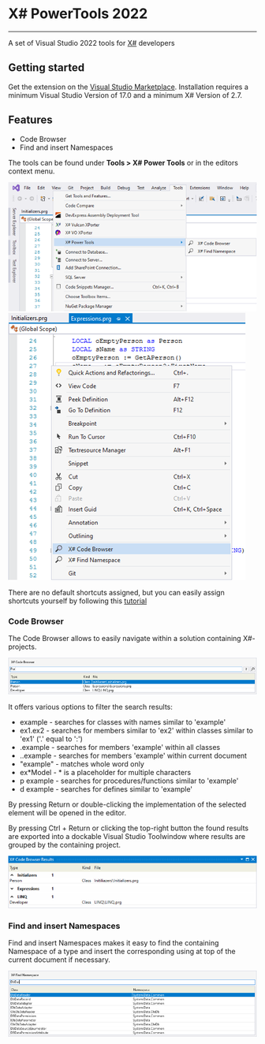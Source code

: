 # X# PowerTools 2022

---------------------------------------

A set of Visual Studio 2022 tools for [X#](https://www.xsharp.eu) developers

## Getting started

Get the extension on the [Visual Studio Marketplace](https://marketplace.visualstudio.com/items?itemName=InfomindsAG.XSharpPowerTools).
Installation requires a minimum Visual Studio Version of 17.0 and a minimum X# Version of 2.7.

## Features

- Code Browser
- Find and insert Namespaces

The tools can be found under **Tools > X# Power Tools** or in the editors context menu.

![X# Power Tools Commands](Images/ToolsMenu.PNG)
![X# Power Tools Commands](Images/ContextMenu.PNG)

There are no default shortcuts assigned, but you can easily assign shortcuts  yourself by following this [tutorial](https://docs.microsoft.com/en-us/visualstudio/ide/identifying-and-customizing-keyboard-shortcuts-in-visual-studio?view=vs-2019)

### Code Browser

The Code Browser allows to easily navigate within a solution containing X#-projects.

![X# Code Browser](Images/CodeBrowser.PNG)

It offers various options to filter the search results:

- example		- searches for classes with names similar to 'example'
- ex1.ex2		- searches for members similar to 'ex2' within classes similar to 'ex1' ('.' equal to ':')
- .example	    - searches for members 'example' within all classes
- ..example	    - searches for members 'example' within current document
- "example"     - matches whole word only
- ex*Model      - * is a placeholder for multiple characters
- p example     - searches for procedures/functions similar to 'example'
- d example     - searches for defines similar to 'example'

By pressing Return or double-clicking the implementation of the selected element will be opened in the editor.

By pressing Ctrl + Return or clicking the top-right button the found results are exported into a dockable Visual Studio Toolwindow where results are grouped by the containing project.

![X# Code Browser ToolWindow](Images/CodeBrowserToolWindow.PNG)

### Find and insert Namespaces

Find and insert Namespaces makes it easy to find the containing Namespace of a type and insert the corresponding using at top of the current document if necessary.

![X# Find Namespace](Images/FindNameSpace.PNG)